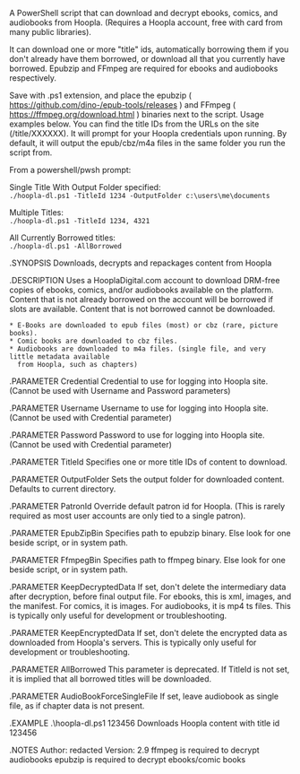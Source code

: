 A PowerShell script that can download and decrypt ebooks, comics, and audiobooks from Hoopla. (Requires a Hoopla account, free with card from many public libraries).

It can download one or more "title" ids, automatically borrowing them if you don't already have them borrowed, or download all that you currently have borrowed. Epubzip and FFmpeg are required for ebooks and audiobooks respectively.

Save with .ps1 extension, and place the epubzip ( https://github.com/dino-/epub-tools/releases ) and FFmpeg ( https://ffmpeg.org/download.html ) binaries next to the script. Usage examples below. You can find the title IDs from the URLs on the site (/title/XXXXXX). It will prompt for your Hoopla credentials upon running. By default, it will output the epub/cbz/m4a files in the same folder you run the script from.

From a powershell/pwsh prompt:

Single Title With Output Folder specified:  
```./hoopla-dl.ps1 -TitleId 1234 -OutputFolder c:\users\me\documents```

Multiple Titles:  
```./hoopla-dl.ps1 -TitleId 1234, 4321```

All Currently Borrowed titles:  
```./hoopla-dl.ps1 -AllBorrowed```

.SYNOPSIS
    Downloads, decrypts and repackages content from Hoopla

.DESCRIPTION
    Uses a HooplaDigital.com account to download DRM-free copies of ebooks, comics,
    and/or audiobooks available on the platform. Content that is not already borrowed
    on the account will be borrowed if slots are available. Content that is not borrowed
    cannot be downloaded.

    * E-Books are downloaded to epub files (most) or cbz (rare, picture books).
    * Comic books are downloaded to cbz files.
    * Audiobooks are downloaded to m4a files. (single file, and very little metadata available
      from Hoopla, such as chapters)

.PARAMETER Credential
    Credential to use for logging into Hoopla site.
    (Cannot be used with Username and Password parameters)

.PARAMETER Username
    Username to use for logging into Hoopla site.
    (Cannot be used with Credential parameter)

.PARAMETER Password
    Password to use for logging into Hoopla site.
    (Cannot be used with Credential parameter)

.PARAMETER TitleId
    Specifies one or more title IDs of content to download.

.PARAMETER OutputFolder
    Sets the output folder for downloaded content. Defaults to current directory.

.PARAMETER PatronId
    Override default patron id for Hoopla. (This is rarely required as most user accounts are only tied
    to a single patron).

.PARAMETER EpubZipBin
    Specifies path to epubzip binary. Else look for one beside script, or in system path.

.PARAMETER FfmpegBin
    Specifies path to ffmpeg binary. Else look for one beside script, or in system path.

.PARAMETER KeepDecryptedData
    If set, don't delete the intermediary data after decryption, before final output file.
    For ebooks, this is xml, images, and the manifest. For comics, it is images. For audiobooks,
    it is mp4 ts files. This is typically only useful for development or troubleshooting.

.PARAMETER KeepEncryptedData
    If set, don't delete the encrypted data as downloaded from Hoopla's servers. This is typically
    only useful for development or troubleshooting.

.PARAMETER AllBorrowed
    This parameter is deprecated. If TitleId is not set, it is implied that all borrowed titles will
    be downloaded.

.PARAMETER AudioBookForceSingleFile
    If set, leave audiobook as single file, as if chapter data is not present.

.EXAMPLE
    .\hoopla-dl.ps1 123456
    Downloads Hoopla content with title id 123456

.NOTES
    Author: redacted
    Version: 2.9
    ffmpeg is required to decrypt audiobooks
    epubzip is required to decrypt ebooks/comic books
    
